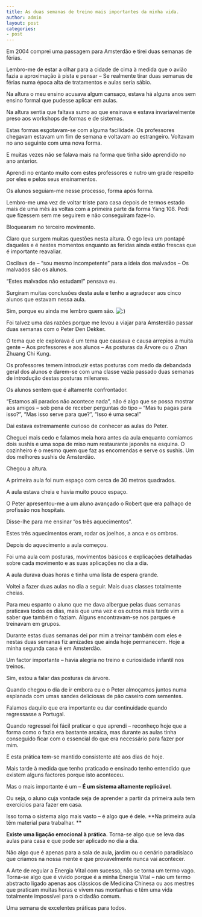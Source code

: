 ```yaml
---
title: As duas semanas de treino mais importantes da minha vida.
author: admin
layout: post
categories:
- post
---
```

Em 2004 comprei uma passagem para Amsterdão e tirei duas semanas de férias.

Lembro-me de estar a olhar para a cidade de cima à medida que o avião fazia a aproximação à pista e pensar &#8211; Se realmente tirar duas semanas de férias numa época alta de tratamentos e aulas seria sábio.

Na altura o meu ensino acusava algum cansaço, estava há alguns anos sem ensino formal que pudesse aplicar em aulas.

Na altura sentia que faltava sumo ao que ensinava e estava invariavelmente preso aos workshops de formas e de sistemas.

Estas formas esgotavam-se com alguma facilidade. Os professores chegavam estavam um fim de semana e voltavam ao estrangeiro. Voltavam no ano seguinte com uma nova forma.

E muitas vezes não se falava mais na forma que tinha sido aprendido no ano anterior.

Aprendi no entanto muito com estes professores e nutro um grade respeito por eles e pelos seus ensinamentos.

Os alunos seguiam-me nesse processo, forma após forma.

Lembro-me uma vez de voltar triste para casa depois de termos estado mais de uma mês às voltas com a primeira parte da forma Yang 108. Pedi que fizessem sem me seguirem e não conseguiram faze-lo.

Bloquearam no terceiro movimento.

Claro que surgem muitas questões nesta altura. O ego leva um pontapé daqueles e é nestes momentos enquanto as feridas ainda estão frescas que é importante reavaliar.

Oscilava de &#8211; &#8220;sou mesmo incompetente&#8221; para a ideia dos malvados &#8211; Os malvados são os alunos.

&#8220;Estes malvados não estudam!&#8221; pensava eu.

Surgiram muitas conclusões desta aula e tenho a agradecer aos cinco alunos que estavam nessa aula.

Sim, porque eu ainda me lembro quem são. <img src='http://devagar.org/chikung/wp-includes/images/smilies/icon_smile.gif' alt=':)' class='wp-smiley' /> 

Foi talvez uma das razões porque me levou a viajar para Amsterdão passar duas semanas com o Peter Den Dekker.

O tema que ele explorava é um tema que causava e causa arrepios a muita gente &#8211; Aos professores e aos alunos &#8211; As posturas da Árvore ou o Zhan Zhuang Chi Kung.

Os professores temem introduzir estas posturas com medo da debandada geral dos alunos e darem-se com uma classe vazia passado duas semanas de introdução destas posturas milenares.

Os alunos sentem que é altamente confrontador.

&#8220;Estamos ali parados não acontece nada&#8221;, não é algo que se possa mostrar aos amigos &#8211; sob pena de receber perguntas do tipo &#8211; &#8220;Mas tu pagas para isso?&#8221;, &#8220;Mas isso serve para que?&#8221;, &#8220;Isso é uma seca!&#8221;

Dai estava extremamente curioso de conhecer as aulas do Peter.

Cheguei mais cedo e falamos meia hora antes da aula enquanto comíamos dois sushis e uma sopa de miso num restaurante japonês na esquina. O cozinheiro é o mesmo quem que faz as encomendas e serve os sushis. Um dos melhores sushis de Amsterdão.

Chegou a altura.

A primeira aula foi num espaço com cerca de 30 metros quadrados.

A aula estava cheia e havia muito pouco espaço.

O Peter apresentou-me a um aluno avançado o Robert que era palhaço de profissão nos hospitais.

Disse-lhe para me ensinar &#8220;os três aquecimentos&#8221;.

Estes três aquecimentos eram, rodar os joelhos, a anca e os ombros.

Depois do aquecimento a aula começou.

Foi uma aula com posturas, movimentos básicos e explicações detalhadas sobre cada movimento e as suas aplicações no dia a dia.

A aula durava duas horas e tinha uma lista de espera grande.

Voltei a fazer duas aulas no dia a seguir. Mais duas classes totalmente cheias.

Para meu espanto o aluno que me dava albergue pelas duas semanas praticava todos os dias, mais que uma vez e os outros mais tarde vim a saber que também o faziam. Alguns encontravam-se nos parques e treinavam em grupos.

Durante estas duas semanas dei por mim a treinar também com eles e nestas duas semanas fiz amizades que ainda hoje permanecem. Hoje a minha segunda casa é em Amsterdão.

Um factor importante &#8211; havia alegria no treino e curiosidade infantil nos treinos.

Sim, estou a falar das posturas da árvore.

Quando chegou o dia de ir embora eu e o Peter almoçamos juntos numa esplanada com umas sandes deliciosas de pão caseiro com sementes.

Falamos daquilo que era importante eu dar continuidade quando regressasse a Portugal.

Quando regressei foi fácil praticar o que aprendi &#8211; reconheço hoje que a forma como o fazia era bastante arcaica, mas durante as aulas tinha conseguido ficar com o essencial do que era necessário para fazer por mim.

E esta prática tem-se mantido consistente até aos dias de hoje.

Mais tarde à medida que tenho praticado e ensinado tenho entendido que existem alguns factores porque isto aconteceu.

Mas o mais importante é um &#8211; **É um sistema altamente replicável.**

Ou seja, o aluno cuja vontade seja de aprender a partir da primeira aula tem exercícios para fazer em casa.

Isso torna o sistema algo mais vasto &#8211; é algo que é dele. **Na primeira aula têm material para trabalhar. **

**Existe uma ligação emocional à prática.** Torna-se algo que se leva das aulas para casa e que pode ser aplicado no dia a dia.

Não algo que é apenas para a sala de aula, jardim ou o cenário paradisíaco que criamos na nossa mente e que provavelmente nunca vai acontecer.

A Arte de regular a Energia Vital com sucesso, não se torna um termo vago. Torna-se algo que é vivido porque é a minha Energia Vital &#8211; não um termo abstracto ligado apenas aos clássicos de Medicina Chinesa ou aos mestres que praticam muitas horas e vivem nas montanhas e têm uma vida totalmente impossível para o cidadão comum.

Uma semana de excelentes práticas para todos. 
